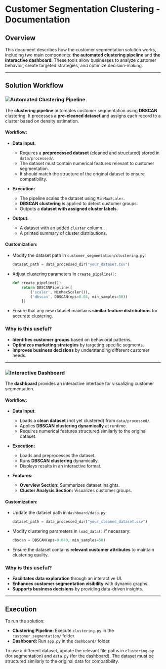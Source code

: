 # **Customer Segmentation Clustering - Documentation**

## **Overview**
This document describes how the customer segmentation solution works, including two main components: **the automated clustering pipeline** and **the interactive dashboard**. These tools allow businesses to analyze customer behavior, create targeted strategies, and optimize decision-making.

---

## **Solution Workflow**

### ![Automated Clustering Pipeline](https://img.shields.io/badge/Automated_Clustering_Pipeline-20B2AA?style=for-the-badge)

The **clustering pipeline** automates customer segmentation using **DBSCAN** clustering. It processes a **pre-cleaned dataset** and assigns each record to a cluster based on density estimation.

#### **Workflow:**
- **Data Input:**
  - Requires a **preprocessed dataset** (cleaned and structured) stored in `data/processed/`.
  - The dataset must contain numerical features relevant to customer segmentation.
  - It should match the structure of the original dataset to ensure compatibility.

- **Execution:**
  - The pipeline scales the dataset using `MinMaxScaler`.
  - **DBSCAN clustering** is applied to detect customer groups.
  - Outputs a **dataset with assigned cluster labels**.

- **Output:**
  - A dataset with an added `cluster` column.
  - A printed summary of cluster distributions.

#### **Customization:**
- Modify the dataset path in `customer_segmentation/clustering.py`:
  ```python
  dataset_path = data_processed_dir("your_dataset.csv")
  ```
- Adjust clustering parameters in `create_pipeline()`:
  ```python
  def create_pipeline():
      return DBSCANPipeline([
          ('scaler', MinMaxScaler()),
          ('dbscan', DBSCAN(eps=0.04, min_samples=50))
      ])
  ```
- Ensure that any new dataset maintains **similar feature distributions** for accurate clustering.

### **Why is this useful?**
- **Identifies customer groups** based on behavioral patterns.
- **Optimizes marketing strategies** by targeting specific segments.
- **Improves business decisions** by understanding different customer needs.

---

### ![Interactive Dashboard](https://img.shields.io/badge/Interactive_Dashboard-FF4B4B?style=for-the-badge)

The **dashboard** provides an interactive interface for visualizing customer segmentation.

#### **Workflow:**
- **Data Input:**
  - Loads a **clean dataset** (not yet clustered) from `data/processed/`.
  - Applies **DBSCAN clustering dynamically** at runtime.
  - Requires numerical features structured similarly to the original dataset.

- **Execution:**
  - Loads and preprocesses the dataset.
  - Runs **DBSCAN clustering** dynamically.
  - Displays results in an interactive format.

- **Features:**
  - **Overview Section:** Summarizes dataset insights.
  - **Cluster Analysis Section:** Visualizes customer groups.

#### **Customization:**
- Update the dataset path in `dashboard/data.py`:
  ```python
  dataset_path = data_processed_dir("your_cleaned_dataset.csv")
  ```
- Modify clustering parameters in `load_data()` if necessary:
  ```python
  dbscan = DBSCAN(eps=0.040, min_samples=50)
  ```
- Ensure the dataset contains **relevant customer attributes** to maintain clustering quality.

### **Why is this useful?**
- **Facilitates data exploration** through an interactive UI.
- **Enhances customer segmentation visibility** with dynamic graphs.
- **Supports business decisions** by providing data-driven insights.

---

## **Execution**

To run the solution:
- **Clustering Pipeline:** Execute `clustering.py` in the `customer_segmentation/` folder.
- **Dashboard:** Run `app.py` in the `dashboard/` folder.

To use a different dataset, update the relevant file paths in `clustering.py` (for segmentation) and `data.py` (for the dashboard). The dataset must be structured similarly to the original data for compatibility.
